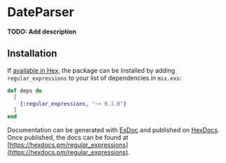 # DateParser

**TODO: Add description**

## Installation

If [available in Hex](https://hex.pm/docs/publish), the package can be installed
by adding `regular_expressions` to your list of dependencies in `mix.exs`:

```elixir
def deps do
  [
    {:regular_expressions, "~> 0.1.0"}
  ]
end
```

Documentation can be generated with [ExDoc](https://github.com/elixir-lang/ex_doc)
and published on [HexDocs](https://hexdocs.pm). Once published, the docs can
be found at [https://hexdocs.pm/regular_expressions](https://hexdocs.pm/regular_expressions).

